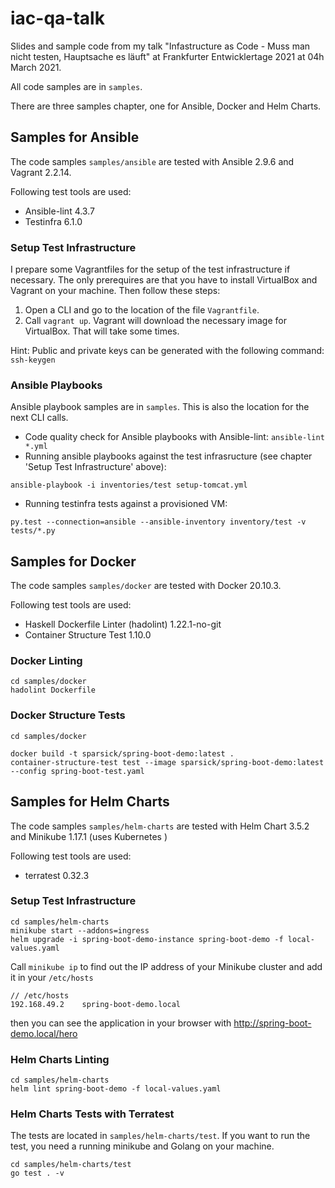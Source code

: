 # iac-qa-talk
Slides and sample code from my talk "Infastructure as Code - Muss man nicht testen, Hauptsache es läuft" at Frankfurter Entwicklertage 2021 at 04h March 2021.

All code samples are in `samples`.

There are three samples chapter, one for Ansible, Docker and Helm Charts.


## Samples for Ansible
The code samples `samples/ansible` are tested with Ansible 2.9.6  and Vagrant 2.2.14.

Following test tools are used:
- Ansible-lint 4.3.7
- Testinfra 6.1.0

### Setup Test Infrastructure
I prepare some Vagrantfiles for the setup of the test infrastructure if necessary.
The only prerequires are that you have to install VirtualBox and Vagrant on your machine.
Then follow these steps:

1. Open a CLI and go to the location of the file `Vagrantfile`.
2. Call `vagrant up`. Vagrant will download the necessary image for VirtualBox. That will take some times.

Hint: Public and private keys can be generated with the following command: `ssh-keygen`


### Ansible Playbooks
Ansible playbook samples are in `samples`.
This is also the location for the next CLI calls.

- Code quality check for Ansible playbooks with Ansible-lint: `ansible-lint *.yml`
- Running ansible playbooks against the test infrasructure (see chapter 'Setup Test Infrastructure' above):
```
ansible-playbook -i inventories/test setup-tomcat.yml
```
- Running testinfra tests against a provisioned VM:
```
py.test --connection=ansible --ansible-inventory inventory/test -v tests/*.py
```

## Samples for Docker
The code samples `samples/docker` are tested with Docker 20.10.3.

Following test tools are used:
- Haskell Dockerfile Linter (hadolint) 1.22.1-no-git
- Container Structure Test 1.10.0

### Docker Linting

```shell
cd samples/docker
hadolint Dockerfile
```

### Docker Structure Tests

```shell
cd samples/docker

docker build -t sparsick/spring-boot-demo:latest .
container-structure-test test --image sparsick/spring-boot-demo:latest --config spring-boot-test.yaml
```


## Samples for Helm Charts
The code samples `samples/helm-charts` are tested with Helm Chart 3.5.2 and Minikube 1.17.1 (uses Kubernetes )

Following test tools are used:
- terratest 0.32.3

### Setup Test Infrastructure

```shell
cd samples/helm-charts
minikube start --addons=ingress
helm upgrade -i spring-boot-demo-instance spring-boot-demo -f local-values.yaml
```
Call `minikube ip` to find out the IP address of your Minikube cluster and add it in your `/etc/hosts`


```shell
// /etc/hosts
192.168.49.2    spring-boot-demo.local
```
then you can see the application in your browser with http://spring-boot-demo.local/hero

### Helm Charts Linting

```shell
cd samples/helm-charts
helm lint spring-boot-demo -f local-values.yaml
```

### Helm Charts Tests with Terratest

The tests are located in `samples/helm-charts/test`. If you want to run the test, you need a running minikube and Golang on your machine.

```shell
cd samples/helm-charts/test
go test . -v
```
